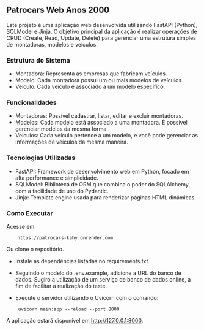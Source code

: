 ## Patrocars Web Anos 2000

Este projeto é uma aplicação web desenvolvida utilizando FastAPI (Python), SQLModel e Jinja. 
O objetivo principal da aplicação é realizar operações de CRUD (Create, Read, Update, Delete) 
para gerenciar uma estrutura simples de montadoras, modelos e veículos.

### Estrutura do Sistema
- Montadora: Representa as empresas que fabricam veículos.
- Modelo: Cada montadora possui um ou mais modelos de veículos.
- Veículo: Cada veículo é associado a um modelo específico.

### Funcionalidades
- Montadoras: Possível cadastrar, listar, editar e excluir montadoras.
- Modelos: Cada modelo está associado a uma montadora. É possível gerenciar modelos da mesma forma.
- Veículos: Cada veículo pertence a um modelo, e você pode gerenciar as informações de veículos da mesma maneira.
### Tecnologias Utilizadas
- FastAPI: Framework de desenvolvimento web em Python, focado em alta performance e simplicidade.
- SQLModel: Biblioteca de ORM que combina o poder do SQLAlchemy com a facilidade de uso do Pydantic.
- Jinja: Template engine usada para renderizar páginas HTML dinâmicas.
### Como Executar
Acesse em: 
  
        https://patrocars-kahy.onrender.com
  



Ou clone o repositório.
- Instale as dependências listadas no requirements.txt.
- Seguindo o modelo do .env.example, adicione a URL do banco de dados. Sugiro a utilização de um serviço de banco de dados online, a fim de facilitar a realização do teste.
- Execute o servidor utilizando o Uvicorn com o comando:
  
       uvicorn main:app --reload --port 8000
  
A aplicação estará disponível em http://127.0.0.1:8000.
